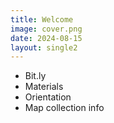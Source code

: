 ```yaml
---
title: Welcome
image: cover.png
date: 2024-08-15
layout: single2
---
```


- Bit.ly
- Materials
- Orientation
- Map collection info

